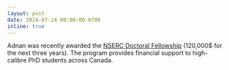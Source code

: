 ```yaml
---
layout: post
date: 2024-07-24 00:00:00-0700
inline: true
---
```

Adnan was recently awarded the [NSERC Doctoral Fellowship](https://www.nserc-crsng.gc.ca/Students-Etudiants/PG-CS/BellandPostgrad-BelletSuperieures_eng.asp) (120,000$ for the next three years). The program provides financial support to high-calibre PhD students across Canada.
